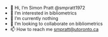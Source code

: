 - 👋 Hi, I’m Simon Pratt @smpratt1972
- 👀 I’m interested in bibliometrics
- 🌱 I’m currently nothing
- 💞️ I’m looking to collaborate on bibliometrics 
- 📫 How to reach me smpratt@utoronto.ca

<!---
smpratt1972/smpratt1972 is a ✨ special ✨ repository because its `README.md` (this file) appears on your GitHub profile.
You can click the Preview link to take a look at your changes.
--->

